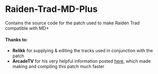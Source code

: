 # Raiden-Trad-MD-Plus
Contains the source code for the patch used to make Raiden Trad compatible with MD+

#### Thanks to:
* **Relikk** for supplying & editing the tracks used in conjunction with the patch
* **ArcadeTV** for his very helpful information posted [here](https://arcadetv.github.io/msu-md-patches/wiki/Build-the-ROM.html), which made making and compiling this patch much faster
